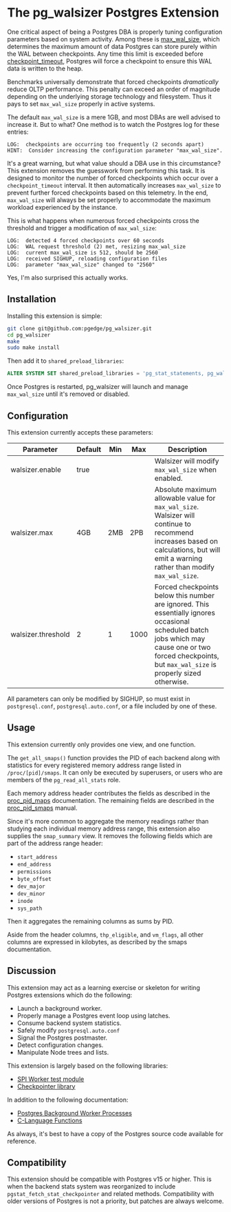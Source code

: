 # The pg_walsizer Postgres Extension

One critical aspect of being a Postgres DBA is properly tuning configuration parameters based on system activity. Among these is [max_wal_size](https://www.postgresql.org/docs/current/runtime-config-wal.html#GUC-MAX-WAL-SIZE), which determines the maximum amount of data Postgres can store purely within the WAL between checkpoints. Any time this limit is exceeded before [checkpoint_timeout](https://www.postgresql.org/docs/current/runtime-config-wal.html#GUC-CHECKPOINT-TIMEOUT), Postgres will force a checkpoint to ensure this WAL data is written to the heap.

Benchmarks universally demonstrate that forced checkpoints _dramatically_ reduce OLTP performance. This penalty can exceed an order of magnitude depending on the underlying storage technology and filesystem. Thus it pays to set `max_wal_size` properly in active systems.

The default `max_wal_size` is a mere 1GB, and most DBAs are well advised to increase it. But to what? One method is to watch the Postgres log for these entries:

```
LOG:  checkpoints are occurring too frequently (2 seconds apart)
HINT:  Consider increasing the configuration parameter "max_wal_size".
```

It's a great warning, but what value should a DBA use in this circumstance? This extension removes the guesswork from performing this task. It is designed to monitor the number of forced checkpoints which occur over a `checkpoint_timeout` interval. It then automatically increases `max_wal_size` to prevent further forced checkpoints based on this telemetry. In the end, `max_wal_size` will always be set properly to accommodate the maximum workload experienced by the instance.

This is what happens when numerous forced checkpoints cross the threshold and trigger a modification of `max_wal_size`:

```
LOG:  detected 4 forced checkpoints over 60 seconds
LOG:  WAL request threshold (2) met, resizing max_wal_size
LOG:  current max_wal_size is 512, should be 2560
LOG:  received SIGHUP, reloading configuration files
LOG:  parameter "max_wal_size" changed to "2560"
```

Yes, I'm also surprised this actually works.

## Installation

Installing this extension is simple:

```bash
git clone git@github.com:pgedge/pg_walsizer.git
cd pg_walsizer
make
sudo make install
```

Then add it to `shared_preload_libraries`:

```sql
ALTER SYSTEM SET shared_preload_libraries = 'pg_stat_statements, pg_walsizer';
```

Once Postgres is restarted, pg_walsizer will launch and manage `max_wal_size` until it's removed or disabled.

## Configuration

This extension currently accepts these parameters:

| Parameter | Default | Min | Max | Description |
|-----------|---------|-----|-----|-------------|
| walsizer.enable | true |  |  | Walsizer will modify `max_wal_size` when enabled. |
| walsizer.max | 4GB | 2MB | 2PB | Absolute maximum allowable value for `max_wal_size`. Walsizer will continue to recommend increases based on calculations, but will emit a warning rather than modify `max_wal_size`. |
| walsizer.threshold | 2 | 1 | 1000 | Forced checkpoints below this number are ignored. This essentially ignores occasional scheduled batch jobs which may cause one or two forced checkpoints, but `max_wal_size` is properly sized otherwise. |

All parameters can only be modified by SIGHUP, so must exist in `postgresql.conf`, `postgresql.auto.conf`, or a file included by one of these.

## Usage

This extension currently only provides one view, and one function.

The `get_all_smaps()` function provides the PID of each backend along with statistics for every registered memory address range listed in `/proc/[pid]/smaps`. It can only be executed by superusers, or users who are members of the `pg_read_all_stats` role.

Each memory address header contributes the fields as described in the [proc_pid_maps](https://www.man7.org/linux/man-pages/man5/proc_pid_maps.5.html) documentation. The remaining fields are described in the [proc_pid_smaps](https://www.man7.org/linux/man-pages/man5/proc_pid_smaps.5.html) manual.

Since it's more common to aggregate the memory readings rather than studying each individual memory address range, this extension also supplies the `smap_summary` view. It removes the following fields which are part of the address range header:

- `start_address`
- `end_address`
- `permissions`
- `byte_offset`
- `dev_major`
- `dev_minor`
- `inode`
- `sys_path`

Then it aggregates the remaining columns as sums by PID.

Aside from the header columns, `thp_eligible`, and `vm_flags`, all other columns are expressed in kilobytes, as described by the smaps documentation.

## Discussion

This extension may act as a learning exercise or skeleton for writing Postgres extensions which do the following:

* Launch a background worker.
* Properly manage a Postgres event loop using latches.
* Consume backend system statistics.
* Safely modify `postgresql.auto.conf`
* Signal the Postgres postmaster.
* Detect configuration changes.
* Manipulate Node trees and lists.

This extension is largely based on the following libraries:

* [SPI Worker test module](https://github.com/postgres/postgres/tree/master/src/test/modules/worker_spi)
* [Checkpointer library](https://github.com/postgres/postgres/tree/master/src/backend/utils/activity/pgstat_checkpointer.c)

In addition to the following documentation:

* [Postgres Background Worker Processes](https://www.postgresql.org/docs/current/bgworker.html)
* [C-Language Functions](https://www.postgresql.org/docs/current/xfunc-c.html)

As always, it's best to have a copy of the Postgres source code available for reference.

## Compatibility

This extension should be compatible with Postgres v15 or higher. This is when the backend stats system was reorganized to include `pgstat_fetch_stat_checkpointer` and related methods. Compatibility with older versions of Postgres is not a priority, but patches are always welcome.
